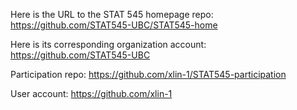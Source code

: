 Here is the URL to the STAT 545 homepage repo:
https://github.com/STAT545-UBC/STAT545-home

Here is its corresponding organization account:
https://github.com/STAT545-UBC


Participation repo:
https://github.com/xlin-1/STAT545-participation

User account:
https://github.com/xlin-1
